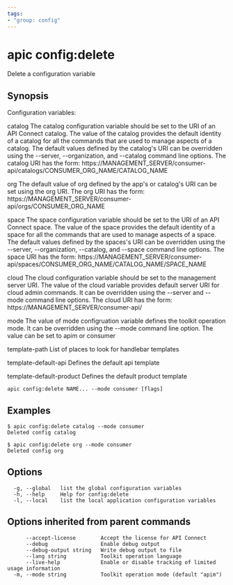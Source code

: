```yaml
---
tags:
- "group: config"
---
```

# apic config:delete

Delete a configuration variable

## Synopsis

Configuration variables:

  catalog
    The catalog configuration variable should be set to the URI of an
    API Connect catalog.  The value of the catalog provides the default
    identity of a catalog for all the commands that are used to manage
    aspects of a catalog.  The default values defined by the catalog's
    URI can be overridden using the --server, --organization, and
    --catalog command line options.  The catalog URI has the form:
    https://MANAGEMENT_SERVER/consumer-api/catalogs/CONSUMER_ORG_NAME/CATALOG_NAME

  org
    The default value of org defined by the app's or catalog's URI can be
    set using the org URI.  The org URI has the form:
    https://MANAGEMENT_SERVER/consumer-api/orgs/CONSUMER_ORG_NAME

  space
    The space configuration variable should be set to the URI of an
    API Connect space.  The value of the space provides the default
    identity of a space for all the commands that are used to manage
    aspects of a space.  The default values defined by the spaces's
    URI can be overridden using the --server, --organization,
    --catalog, and --space command line options.  The space URI has the form:
    https://MANAGEMENT_SERVER/consumer-api/spaces/CONSUMER_ORG_NAME/CATALOG_NAME/SPACE_NAME

  cloud
    The cloud configuration variable should be set to the management
    server URI. The value of the cloud variable provides default
    server URI for cloud admin commands. It can be overridden using
    the --server and --mode command line options. The cloud URI has the form:
    https://MANAGEMENT_SERVER/consumer-api/

  mode
    The value of mode configruation variable defines the toolkit operation 
    mode. It can be overridden using the --mode command line option. 
    The value can be set to apim or consumer

  template-path
    List of places to look for handlebar templates

  template-default-api
    Defines the default api template

  template-default-product
    Defines the default product template


```
apic config:delete NAME... --mode consumer [flags]
```

## Examples

```
$ apic config:delete catalog --mode consumer
Deleted config catalog

$ apic config:delete org --mode consumer
Deleted config org

```


## Options

```
  -g, --global   list the global configuration variables
  -h, --help     Help for config:delete
  -l, --local    list the local application configuration variables
```

## Options inherited from parent commands

```
      --accept-license        Accept the license for API Connect
      --debug                 Enable debug output
      --debug-output string   Write debug output to file
      --lang string           Toolkit operation language
      --live-help             Enable or disable tracking of limited usage information
  -m, --mode string           Toolkit operation mode (default "apim")
```
